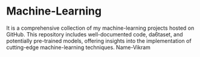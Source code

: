 # Machine-Learning
It is a comprehensive collection of my machine-learning projects hosted on GitHub. This repository includes well-documented code, da6taset, and potentially pre-trained models, offering insights into the implementation of cutting-edge machine-learning techniques.
Name-Vikram
